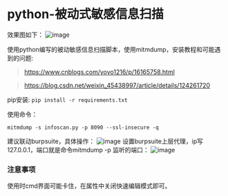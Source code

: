 # python-被动式敏感信息扫描
效果图如下：
![image](https://github.com/M7-wacb/python--infoscan/assets/123800032/e2eefb0c-294a-47ba-862a-6399300cce3d)

使用python编写的被动敏感信息扫描脚本，使用mitmdump，安装教程和可能遇到的问题:
> https://www.cnblogs.com/yoyo1216/p/16165758.html

> https://blog.csdn.net/weixin_45438997/article/details/124261720

pip安装:  `pip install -r requirements.txt`

使用命令：

`mitmdump -s infoscan.py -p 8090 --ssl-insecure -q`

建议联动burpsuite，具体操作：
![image](https://github.com/M7-wacb/python--infoscan/assets/123800032/914019a2-299c-449a-b71a-eab9d1c52330)
设置burpsuite上层代理，ip写127.0.0.1，端口就是命令mitmdump -p 监听的端口：
![image](https://github.com/M7-wacb/python--infoscan/assets/123800032/37f8cea8-7e0a-4423-b504-cb831e76bc97)

### 注意事项
使用时cmd界面可能卡住，在属性中关闭快速编辑模式即可。
